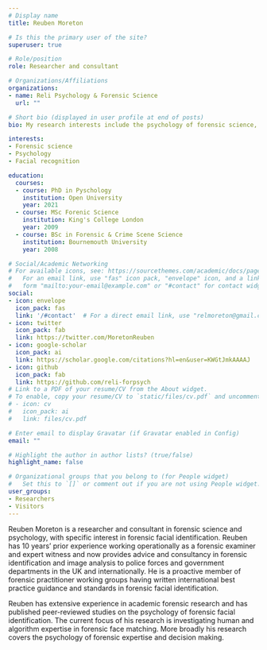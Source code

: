 ```yaml
---
# Display name
title: Reuben Moreton

# Is this the primary user of the site?
superuser: true

# Role/position
role: Researcher and consultant

# Organizations/Affiliations
organizations:
- name: Reli Psychology & Forensic Science
  url: ""

# Short bio (displayed in user profile at end of posts)
bio: My research interests include the psychology of forensic science, facial recognition and human-computer interactions in forensics.

interests:
- Forensic science
- Psychology
- Facial recognition

education:
  courses:
  - course: PhD in Pyschology
    institution: Open University
    year: 2021
  - course: MSc Forenic Science
    institution: King's College London
    year: 2009
  - course: BSc in Forensic & Crime Scene Science
    institution: Bournemouth University
    year: 2008

# Social/Academic Networking
# For available icons, see: https://sourcethemes.com/academic/docs/page-builder/#icons
#   For an email link, use "fas" icon pack, "envelope" icon, and a link in the
#   form "mailto:your-email@example.com" or "#contact" for contact widget.
social:
- icon: envelope
  icon_pack: fas
  link: '/#contact'  # For a direct email link, use "relmoreton@gmail.com".
- icon: twitter
  icon_pack: fab
  link: https://twitter.com/MoretonReuben
- icon: google-scholar
  icon_pack: ai
  link: https://scholar.google.com/citations?hl=en&user=KWGtJmkAAAAJ
- icon: github
  icon_pack: fab
  link: https://github.com/reli-forpsych
# Link to a PDF of your resume/CV from the About widget.
# To enable, copy your resume/CV to `static/files/cv.pdf` and uncomment the lines below.
# - icon: cv
#   icon_pack: ai
#   link: files/cv.pdf

# Enter email to display Gravatar (if Gravatar enabled in Config)
email: ""

# Highlight the author in author lists? (true/false)
highlight_name: false

# Organizational groups that you belong to (for People widget)
#   Set this to `[]` or comment out if you are not using People widget.
user_groups:
- Researchers
- Visitors
---
```

Reuben Moreton is a researcher and consultant in forensic science and psychology, with specific interest in forensic facial identification. Reuben has 10 years’ prior experience working operationally as a forensic examiner and expert witness and now provides advice and consultancy in forensic identification and image analysis to police forces and government departments in the UK and internationally. He is a proactive member of forensic practitioner working groups having written international best practice guidance and standards in forensic facial identification. 

Reuben has extensive experience in academic forensic research and has published peer-reviewed studies on the psychology of forensic facial identification. The current focus of his research is investigating human and algorithm expertise in forensic face matching. More broadly his research covers the psychology of forensic expertise and decision making.
